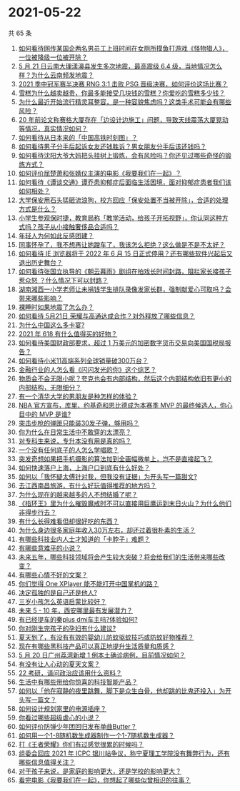 # 2021-05-22

共 65 条

<!-- BEGIN -->
<!-- 最后更新时间 Sat May 22 2021 02:24:10 GMT+0800 (China Standard Time) -->

1. [如何看待网传某国企两名男员工上班时间在女厕所摸鱼打游戏《怪物猎人》，一位被降级一位被开除？](https://www.zhihu.com/question/460463560)
2. [5 月 21 日云南大理漾濞县发生多次地震，最高震级 6.4
   级，当地情况怎么样？为什么云南频发地震？](https://www.zhihu.com/question/460710387)
3. [2021 季中冠军赛半决赛 RNG 3:1 击败 PSG
   晋级决赛，如何评价这场比赛？](https://www.zhihu.com/question/460694808)
4. [雪糕为什么越卖越贵，你最多能接受几块钱的雪糕？你爱吃的雪糕多少钱？](https://www.zhihu.com/question/460502728)
5. [为什么最近开始流行精灵耳整容，是一种容貌焦虑吗？这类手术可能会有哪些风险？](https://www.zhihu.com/question/460614037)
6. [20
   年前论文称赛格大厦存在「边设计边施工」问题，导致天线震荡大厦晃动等情况，真实情况如何？](https://www.zhihu.com/question/460377984)
7. [如何看待从日本来的「中国高铁时刻图」？](https://www.zhihu.com/question/460449331)
8. [如何看待男子分手后起诉女友还钱胜诉？男女朋友分手后该还钱吗？](https://www.zhihu.com/question/460598798)
9. [如何看待沈阳大爷大妈把头挂树上锻炼，会有风险吗？你还见过哪些奇怪的锻炼方式？](https://www.zhihu.com/question/460587693)
10. [如何评价屈楚萧和张婧仪主演的电影《我要我们在一起》？](https://www.zhihu.com/question/455753519)
11. [如何看待《谭谈交通》谭乔患抑郁症后面临生活困境，面对抑郁症患者我们该如何相处？](https://www.zhihu.com/question/460156746)
12. [大学保安用石头猛砸流浪狗，校方回应「保安处置不当被开除」，合适的处理方式是什么？](https://www.zhihu.com/question/460532916)
13. [小学生参观保时捷，教育局称「教学活动，给孩子开拓视野」，你认同这种方式吗？孩子从小接触奢侈品合适吗？](https://www.zhihu.com/question/460469192)
14. [年轻人为何如此反感团建？](https://www.zhihu.com/question/459343916)
15. [同事怀孕了，我不想再让她蹭车了，我该怎么拒绝？这么做是不是不太好？](https://www.zhihu.com/question/423335938)
16. [如何看待 IE 浏览器将于 2022 年 6 月 15
    日正式停用？还有哪些软件兴起后又退出历史舞台？](https://www.zhihu.com/question/460502307)
17. [如何看待张国立执导的《朝云暮雨》剧组在拍戏长时间封路，阻拦家长接孩子惹众怒
    ？什么情况下可以封路？](https://www.zhihu.com/question/460494090)
18. [湖南湘西一小学老师让未捐钱学生排队录像发家长群，强制献爱心可取吗？会带来哪些影响？](https://www.zhihu.com/question/460499002)
19. [裸睡时如果地震了怎么办？](https://www.zhihu.com/question/23204731)
20. [如何看待 5月21日 荣耀与高通达成合作？对外释放了哪些信息？](https://www.zhihu.com/question/460652137)
21. [为什么中国这么多卡宴?](https://www.zhihu.com/question/459509571)
22. [2021 年 618 有什么值得买的好物？](https://www.zhihu.com/question/396495999)
23. [如何看待美国财政部要求，超过 1
    万美元的加密数字货币交易向美国国税局报告？](https://www.zhihu.com/question/460565715)
24. [如何看待小米11高端系列全球销量破300万台？](https://www.zhihu.com/question/460645107)
25. [金融行业的人怎么看《闪闪发光的你》这个综艺？](https://www.zhihu.com/question/455159005)
26. [物质会不会无限小呢？夸克也会有内部结构，然后这个内部结构依旧有更小的内部结构，无限细分？](https://www.zhihu.com/question/453085834)
27. [有一个清华大学的男朋友是种怎样的体验？](https://www.zhihu.com/question/30174174)
28. [NBA 官方宣布，库里、约基奇和恩比德成为本赛季 MVP 的最终候选人，你心目中的 MVP
    是谁?](https://www.zhihu.com/question/460607116)
29. [突击步枪的弹匣只能装30发子弹，够用吗？](https://www.zhihu.com/question/460089638)
30. [你为什么在日常生活中不敢穿的太漂亮？](https://www.zhihu.com/question/31434644)
31. [对专科生来说，专升本没有用是真的吗？](https://www.zhihu.com/question/456766596)
32. [一个没有任何底子的人怎么学唱歌？](https://www.zhihu.com/question/280659429)
33. [突发奇想如果把手机摄影的算法加到全画幅微单上，岂不是直接起飞？](https://www.zhihu.com/question/460487304)
34. [如何快速落户上海，上海户口到底有什么好处？](https://www.zhihu.com/question/455579654)
35. [如何以「我怀疑太傅针对我，但我没有证据」为开头写一篇甜文?](https://www.zhihu.com/question/453335179)
36. [去江西南昌旅游，有什么好玩值得推荐的地方吗？](https://www.zhihu.com/question/348057500)
37. [为什么现在的越来越多的人不想结婚了呢？](https://www.zhihu.com/question/459195366)
38. [《指环王》里为什么摧毁魔戒时不可以直接用巨鹰运到末日火山？为什么他们非得步行去？](https://www.zhihu.com/question/55276529)
39. [有什么长得难看但却很好吃的东西？](https://www.zhihu.com/question/37551688)
40. [为什么身边很多家庭年收入30万左右，却还过着很朴素的生活？](https://www.zhihu.com/question/307170588)
41. [有哪些科技业内人士才知道的「卡脖子」难题？](https://www.zhihu.com/question/459892523)
42. [有哪些意难平的小说？](https://www.zhihu.com/question/444454638)
43. [未来五年，哪些科技领域将会产生较大突破？将会给我们的生活带来哪些改变？](https://www.zhihu.com/question/459934017)
44. [有哪些心情不好的文案？](https://www.zhihu.com/question/455523815)
45. [你们觉得 One XPlayer 能不能打开中国掌机的路？](https://www.zhihu.com/question/460244945)
46. [决定孤独的是自己还是他人?](https://www.zhihu.com/question/457656919)
47. [三岁小孩怎么英语启蒙比较好？](https://www.zhihu.com/question/437634195)
48. [未来 5 - 10 年，西安哪里最有发展潜力？](https://www.zhihu.com/question/459738987)
49. [有已经提车的秦plus dmi车主吗?体验如何?](https://www.zhihu.com/question/449778341)
50. [你对刚生完孩子的孕妇有什么建议?](https://www.zhihu.com/question/365947547)
51. [夏天到了，有没有有效的婴幼儿防蚊驱蚊技巧或防蚊好物推荐？](https://www.zhihu.com/question/459386355)
52. [现在有哪些黑科技产品可以真正地提升生活质量和质感？](https://www.zhihu.com/question/458997853)
53. [5 月 20 日广州荔湾新增 1 例本土确诊病例，目前情况如何？](https://www.zhihu.com/question/460600280)
54. [有没有让人心动的夏天文案？](https://www.zhihu.com/question/454237934)
55. [22 考研，请问政治应该用什么资料？](https://www.zhihu.com/question/459489621)
56. [生活中有哪些带给你惊喜的科技智能产品？](https://www.zhihu.com/question/57083905)
57. [如何以「他在寂静的夜里跳舞，脚下是众生白骨，他却跳的比鬼还投入」为开头写一篇文？](https://www.zhihu.com/question/454523695)
58. [如何设计规划家里的电源插座？](https://www.zhihu.com/question/25740178)
59. [你看过哪些超级虐心的小说？](https://www.zhihu.com/question/367888369)
60. [如何评价防弹少年团回归发布单曲Butter？](https://www.zhihu.com/question/460629934)
61. [如何用一个1-8随机数生成器制作一个1-7随机数生成器？](https://www.zhihu.com/question/47038069)
62. [打《王者荣耀》你们有过感觉很累的时候吗？](https://www.zhihu.com/question/460021068)
63. [组委会回应 2021 年 ICPC
    银川站争议，称宁夏理工学院没有舞弊行为，还有哪些信息值得关注？](https://www.zhihu.com/question/460422916)
64. [对于孩子来说，是家庭的影响更大，还是学校的影响更大？](https://www.zhihu.com/question/460299231)
65. [看完电影《我要我们在一起》，你想起了哪些似曾相识的往事？](https://www.zhihu.com/question/460495904)

<!-- END -->
